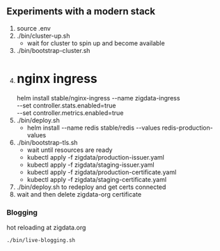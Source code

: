 ## Experiments with a modern stack

1. source .env 
2. ./bin/cluster-up.sh
    - wait for cluster to spin up and become available
3. ./bin/bootstrap-cluster.sh
4. # nginx ingress
    helm install stable/nginx-ingress --name zigdata-ingress \
    --set controller.stats.enabled=true \
    --set controller.metrics.enabled=true
5.  ./bin/deploy.sh
    - helm install --name redis stable/redis --values redis-production-values
6. ./bin/bootstrap-tls.sh
    - wait until resources are ready
    - kubectl apply -f zigdata/production-issuer.yaml
    - kubectl apply -f zigdata/staging-issuer.yaml
    - kubectl apply -f zigdata/production-certificate.yaml
    - kubectl apply -f zigdata/staging-certificate.yaml
7. ./bin/deploy.sh to redeploy and get certs connected
8. wait and then delete zigdata-org certificate

### Blogging
hot reloading at zigdata.org
```
./bin/live-blogging.sh
```